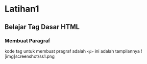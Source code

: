 # Latihan1
## Belajar Tag Dasar HTML 

### Membuat Paragraf
kode tag untuk membuat pragraf adalah `<p>`
ini adalah tampilannya
![img]screenshot/ss1.png